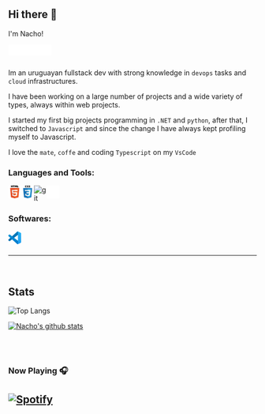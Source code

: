 ## Hi there 👋 

I'm Nacho!

<a href="https://linkedin.com/in/ibarretorey" target="_blank"><img align="left" alt="Ignacio Barreto | LinkedIn" width="22px" src="./static/linkedin.svg" /></a>
<a href="https://instagram.com/ibarretorey" target="_blank"><img align="left" alt="Ignacio Barreto | Instagram" width="22px" src="./static/insta.svg" /></a>
<a href="https://twitter.com/liveofit" target="_blank"><img align="left" alt="Ignacio Barreto | Twitter" width="22px" src="./static/twitter.svg" /></a>
<a href="https://medium.com/@ibarretorey" target="_blank"><img align="left" alt="Ignacio Barreto | Medium" width="22px" src="./static/medium.svg" /></a>

<br />
<br />

Im an uruguayan fullstack dev with strong knowledge in `devops` tasks and `cloud` infrastructures.
<!-- <a href="https://ibary.info" target="_blank"><img align="left" alt="ibary.info" width="22px" src="./static/www.svg" /></a> -->

I have been working on a large number of projects and a wide variety of types, always within web projects.

I started my first big projects programming in `.NET` and `python`, after that, I switched to `Javascript` and since the change I have always kept profiling myself to Javascript.

I love the `mate`, `coffe` and coding `Typescript` on my `VsCode`


### Languages and Tools:

<a href="https://www.w3.org/html/" target="_blank"><img align="left" alt="HTML5" width="26px" src="https://raw.githubusercontent.com/github/explore/80688e429a7d4ef2fca1e82350fe8e3517d3494d/topics/html/html.png" /></a>
<a href="https://www.w3schools.com/css/" target="_blank"><img align="left" alt="CSS3" width="26px" src="https://raw.githubusercontent.com/github/explore/80688e429a7d4ef2fca1e82350fe8e3517d3494d/topics/css/css.png" /></a>
<a href="https://git-scm.com/" target="_blank"> <img align="left" alt="git" width="26px" src="https://www.vectorlogo.zone/logos/git-scm/git-scm-icon.svg"/></a>
<img align="left" alt="GitHub" width="26px" src="./static/github.svg" />

<br />
<br />

### Softwares:

<img align="left" alt="Visual Studio Code" width="26px" src="https://raw.githubusercontent.com/github/explore/80688e429a7d4ef2fca1e82350fe8e3517d3494d/topics/visual-studio-code/visual-studio-code.png" />


<br />
<br />

---

<br />

## Stats

![Top Langs](https://github-readme-stats.vercel.app/api/top-langs/?count_private=true&username=liveofit&hide_title=true&show_icons=true&line_height=20&title_color=FFFFFF&icon_color=FFFFFF&text_color=FFFFFF&bg_color=0D1117)


[![Nacho's github stats](https://github-readme-stats.vercel.app/api?username=liveofit&count_private=true&show_icons=true&line_height=20&title_color=FFFFFF&icon_color=FFFFFF&text_color=FFFFFF&bg_color=0D1117)](https://github.com/liveofit/github-readme-stats)

<br />
<br />

### Now Playing 🎧

[![Spotify](https://spotify-playing-now-six.vercel.app/api/spotify)](https://open.spotify.com/user/22mo2qebajoml4yq76zubglmi)
<br/>
---
